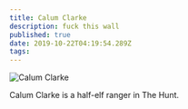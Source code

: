 ```yaml
---
title: Calum Clarke
description: fuck this wall
published: true
date: 2019-10-22T04:19:54.289Z
tags: 
---
```


<img src="https://raw.githubusercontent.com/halomademeapc/neeark-content/master/assets/people/clarke.png" style="max-width: 300px" alt="Calum Clarke" />

Calum Clarke is a half-elf ranger in The Hunt.